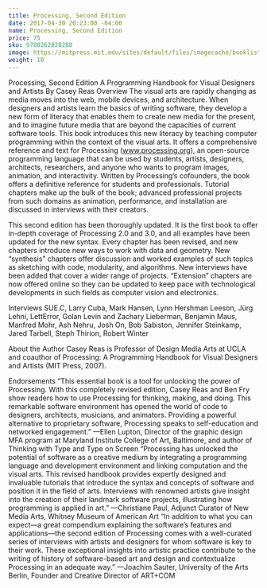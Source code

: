 ```yaml
---
title: Processing, Second Edition
date: 2017-04-30 20:23:00 -04:00
name: Processing, Second Edition
price: 75
sku: 9780262028288
image: https://mitpress.mit.edu/sites/default/files/imagecache/booklist_node/9780262028288.jpg
weight: 10
---
```


Processing, Second Edition
A Programming Handbook for Visual Designers and Artists
By Casey Reas
Overview
The visual arts are rapidly changing as media moves into the web, mobile devices, and architecture. When designers and artists learn the basics of writing software, they develop a new form of literacy that enables them to create new media for the present, and to imagine future media that are beyond the capacities of current software tools. This book introduces this new literacy by teaching computer programming within the context of the visual arts. It offers a comprehensive reference and text for Processing (www.processing.org), an open-source programming language that can be used by students, artists, designers, architects, researchers, and anyone who wants to program images, animation, and interactivity. Written by Processing’s cofounders, the book offers a definitive reference for students and professionals. Tutorial chapters make up the bulk of the book; advanced professional projects from such domains as animation, performance, and installation are discussed in interviews with their creators.

This second edition has been thoroughly updated. It is the first book to offer in-depth coverage of Processing 2.0 and 3.0, and all examples have been updated for the new syntax. Every chapter has been revised, and new chapters introduce new ways to work with data and geometry. New “synthesis” chapters offer discussion and worked examples of such topics as sketching with code, modularity, and algorithms. New interviews have been added that cover a wider range of projects. “Extension” chapters are now offered online so they can be updated to keep pace with technological developments in such fields as computer vision and electronics.

Interviews
SUE.C, Larry Cuba, Mark Hansen, Lynn Hershman Leeson, Jürg Lehni, LettError, Golan Levin and Zachary Lieberman, Benjamin Maus, Manfred Mohr, Ash Nehru, Josh On, Bob Sabiston, Jennifer Steinkamp, Jared Tarbell, Steph Thirion, Robert Winter

About the Author
Casey Reas is Professor of Design Media Arts at UCLA and coauthor of Processing: A Programming Handbook for Visual Designers and Artists (MIT Press, 2007).

Endorsements
“This essential book is a tool for unlocking the power of Processing. With this completely revised edition, Casey Reas and Ben Fry show readers how to use Processing for thinking, making, and doing. This remarkable software environment has opened the world of code to designers, architects, musicians, and animators. Providing a powerful alternative to proprietary software, Processing speaks to self-education and networked engagement.”
—Ellen Lupton, Director of the graphic design MFA program at Maryland Institute College of Art, Baltimore, and author of Thinking with Type and Type on Screen
“Processing has unlocked the potential of software as a creative medium by integrating a programming language and development environment and linking computation and the visual arts. This revised handbook provides expertly designed and invaluable tutorials that introduce the syntax and concepts of software and position it in the field of arts. Interviews with renowned artists give insight into the creation of their landmark software projects, illustrating how programming is applied in art.”
—Christiane Paul, Adjunct Curator of New Media Arts, Whitney Museum of American Art
“In addition to what you can expect—a great compendium explaining the software’s features and applications—the second edition of Processing comes with a well-curated series of interviews with artists and designers for whom software is key to their work. These exceptional insights into artistic practice contribute to the writing of history of software-based art and design and contextualize Processing in an adequate way.”
—Joachim Sauter, University of the Arts Berlin, Founder and Creative Director of ART+COM
